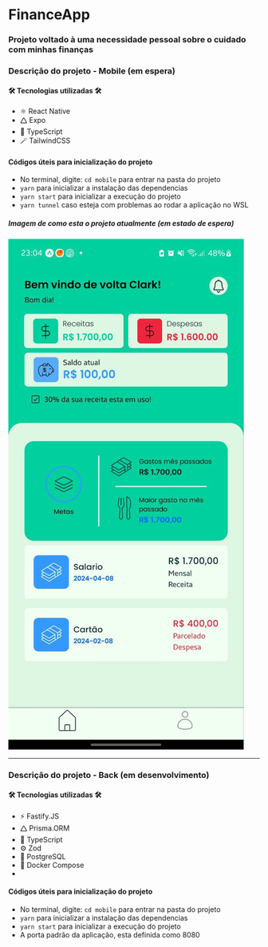 # FinanceApp
### Projeto voltado à uma necessidade pessoal sobre o cuidado com minhas finanças

### Descrição do projeto - Mobile (em espera)

 #### 🛠️ Tecnologias utilizadas 🛠️

 - ⚛️ React Native 
 - 🛆 Expo
 - 🧰 TypeScript
 - 🪄 TailwindCSS 

 #### Códigos úteis para inicialização do projeto

 - No terminal, digite: ```cd mobile``` para entrar na pasta do projeto
 - ```yarn``` para inicializar a instalação das dependencias
 - ```yarn start``` para inicializar a execução do projeto
 - ```yarn tunnel``` caso esteja com problemas ao rodar a aplicação no WSL

 ##### Imagem de como esta o projeto atualmente (em estado de espera)

 <img src="image.png" alt="Imagem do projeto front-end, aplicação de finanças com estados estaticos" />

<hr />

### Descrição do projeto - Back (em desenvolvimento)

 #### 🛠️ Tecnologias utilizadas 🛠️

 - ⚡ Fastify.JS 
 - 🛆 Prisma.ORM
 - 🧰 TypeScript
 - ⚙️ Zod 
 - 🐘 PostgreSQL
 - 🐋 Docker Compose
 - 

 #### Códigos úteis para inicialização do projeto

 - No terminal, digite: ```cd mobile``` para entrar na pasta do projeto
 - ```yarn``` para inicializar a instalação das dependencias
 - ```yarn start``` para inicializar a execução do projeto
 - A porta padrão da aplicação, esta definida como 8080